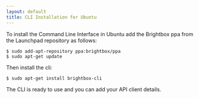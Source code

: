 ```yaml
---
layout: default
title: CLI Installation for Ubuntu
---
```


To install the Command Line Interface in Ubuntu add the Brightbox ppa
from the Launchpad repository as follows:

    $ sudo add-apt-repository ppa:brightbox/ppa
    $ sudo apt-get update

Then install the cli:

    $ sudo apt-get install brightbox-cli

The CLI is ready to use and you can add your API client details.

